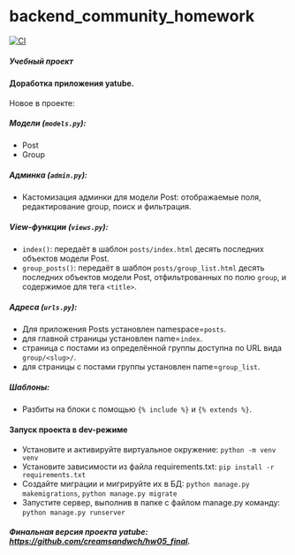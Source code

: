 # backend_community_homework

[![CI](https://github.com/yandex-praktikum/hw02_community/actions/workflows/python-app.yml/badge.svg?branch=master)](https://github.com/yandex-praktikum/hw02_community/actions/workflows/python-app.yml)

##### Учебный проект
#### Доработка приложения yatube.
Новое в проекте:
##### Модели (`models.py`):
- Post
- Group
##### Админка (`admin.py`):
- Кастомизация админки для модели Post: отображаемые поля, редактирование group, поиск и фильтрация.
##### View-функции (`views.py`):
- `index()`: передаёт в шаблон `posts/index.html` десять последних объектов модели Post.
- `group_posts()`: передаёт в шаблон `posts/group_list.html` десять последних объектов модели Post, отфильтрованных по полю `group`, и содержимое для тега `<title>`.
##### Адреса (`urls.py`):
- Для приложения Posts установлен namespace=`posts`.
- для главной страницы установлен name=`index`.
- страница с постами из определённой группы доступна по URL вида `group/<slug>/`.
- для страницы с постами группы установлен name=`group_list`.
##### Шаблоны:
- Разбиты на блоки с помощью `{% include %}` и `{% extends %}`.

#### Запуск проекта в dev-режиме 
- Установите и активируйте виртуальное окружение: ```python -m venv venv```
- Установите зависимости из файла requirements.txt: ``` pip install -r requirements.txt ``` 
- Создайте миграции и мигрируйте их в БД: ```python manage.py makemigrations```, ```python manage.py migrate```
- Запустите сервер, выполнив в папке с файлом manage.py команду: ``` python manage.py runserver ``` 

##### Финальная версия проекта yatube: https://github.com/creamsandwch/hw05_final.

